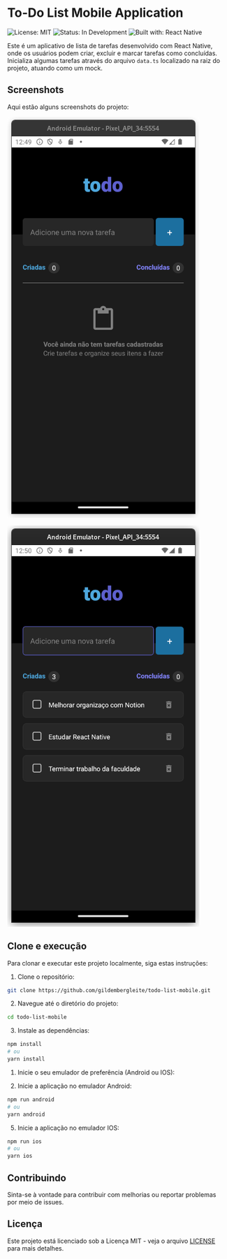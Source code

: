 # To-Do List Mobile Application

![License: MIT](https://img.shields.io/badge/License-MIT-green)
![Status: In Development](https://img.shields.io/badge/Status-In%20Development-yellow)
![Built with: React Native](https://img.shields.io/badge/Built%20with-React%20Native-blue)

Este é um aplicativo de lista de tarefas desenvolvido com React Native, onde os usuários podem criar, excluir e marcar tarefas como concluídas. Inicializa algumas tarefas através do arquivo `data.ts` localizado na raiz do projeto, atuando como um mock.


## Screenshots

Aqui estão alguns screenshots do projeto:

![Screenshot 1](public/prints/print1.png)

![Screenshot 2](public/prints/print2.png)

## Clone e execução

Para clonar e executar este projeto localmente, siga estas instruções:

1. Clone o repositório:

```bash
git clone https://github.com/gildembergleite/todo-list-mobile.git
```

2. Navegue até o diretório do projeto:

```bash
cd todo-list-mobile
```

3. Instale as dependências:

```bash
npm install
# ou
yarn install
```

1. Inicie o seu emulador de preferência (Android ou IOS):
   

5. Inicie a aplicação no emulador Android:

```bash
npm run android
# ou
yarn android
```

5. Inicie a aplicação no emulador IOS:

```bash
npm run ios
# ou
yarn ios
```

## Contribuindo

Sinta-se à vontade para contribuir com melhorias ou reportar problemas por meio de issues.

## Licença

Este projeto está licenciado sob a Licença MIT - veja o arquivo [LICENSE](LICENSE) para mais detalhes.
